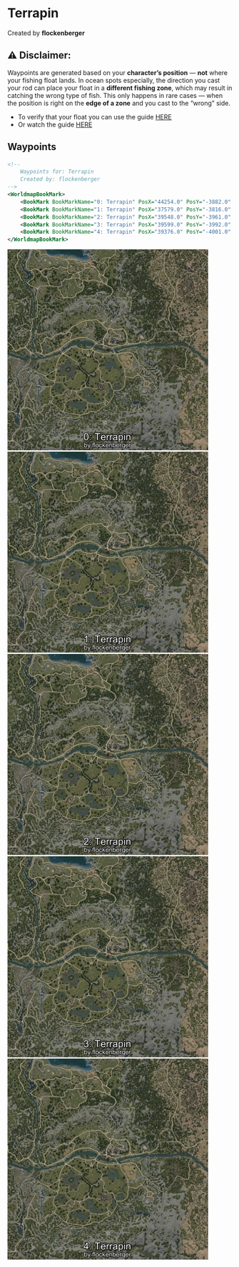 # Terrapin
Created by **flockenberger**

## ⚠️ Disclaimer:
Waypoints are generated based on your __**character’s position**__ — __not__ where your fishing float lands.
In ocean spots especially, the direction you cast your rod can place your float in a **different fishing zone**, which may result in catching the wrong type of fish.
This only happens in rare cases — when the position is right on the **edge of a zone** and you cast to the “wrong” side.

- To verify that your float you can use the guide [HERE](https://flockenberger.github.io/bdo-fish-position/)
- Or watch the guide [HERE](https://youtu.be/t-VXcRoNojk)

## Waypoints
```xml
<!--
    Waypoints for: Terrapin
    Created by: flockenberger
-->
<WorldmapBookMark>
    <BookMark BookMarkName="0: Terrapin" PosX="44254.0" PosY="-3882.0" PosZ="-52765.0" />
    <BookMark BookMarkName="1: Terrapin" PosX="37579.0" PosY="-3816.0" PosZ="-50844.0" />
    <BookMark BookMarkName="2: Terrapin" PosX="39548.0" PosY="-3961.0" PosZ="-51020.0" />
    <BookMark BookMarkName="3: Terrapin" PosX="39599.0" PosY="-3992.0" PosZ="-51152.0" />
    <BookMark BookMarkName="4: Terrapin" PosX="39376.0" PosY="-4001.0" PosZ="-51068.0" />
</WorldmapBookMark>
```

<img src="./Terrapin_0_Preview.webp" width="450"/> <img src="./Terrapin_1_Preview.webp" width="450"/> <img src="./Terrapin_2_Preview.webp" width="450"/> <img src="./Terrapin_3_Preview.webp" width="450"/> <img src="./Terrapin_4_Preview.webp" width="450"/> 